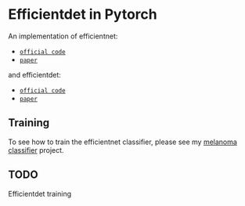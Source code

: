 # Efficientdet in Pytorch

An implementation of efficientnet:
- [`official code`](https://github.com/tensorflow/tpu/tree/master/models/official/efficientnet)
- [`paper`](https://arxiv.org/abs/1905.11946) 

and efficientdet:
- [`official code`](https://github.com/google/automl/tree/master/efficientdet)
- [`paper`](https://arxiv.org/abs/1911.09070)

## Training

To see how to train the efficientnet classifier, please see my [melanoma classifier](
https://github.com/alexwitt2399/melanoma-classifier) project. 


## TODO
Efficientdet training